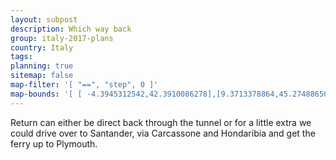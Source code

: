 ```yaml
---
layout: subpost
description: Which way back
group: italy-2017-plans
country: Italy
tags: 
planning: true
sitemap: false
map-filter: '[ "==", "step", 0 ]'
map-bounds: '[ [ -4.3945312542,42.3910086278],[9.3713378864,45.2748865078 ]]'
---
```


Return can either be direct back through the tunnel or for a little extra we could drive over to Santander, via Carcassone and Hondaribia and get the ferry up to Plymouth.